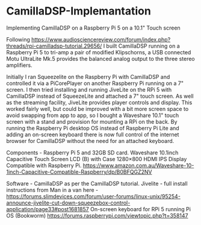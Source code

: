 # CamillaDSP-Implemantation
Implementing CamillaDSP on a Raspberry Pi 5 on a 10.1" Touch screen

Following https://www.audiosciencereview.com/forum/index.php?threads/rpi-camilladsp-tutorial.29656/ I built CamillaDSP running on a Raspberry Pi 5 to tri-amp a pair of modified Klipschorns, a USB connected Motu UltraLite Mk.5 provides the balanced analog output to the three stereo amplifiers.

Initially I ran Squeezelite on the Raspberry Pi with CamillaDSP and controlled it via a  PiCorePlayer on another Raspberry Pi running on a 7" screen. I then tried installing and running JiveLite on the RPi 5 with CamillaDSP instead of SqueezeLite and attached a 7" touch screen. As well as the streaming facility, JiveLite provides player controls and display. This worked fairly well, but could be improved with a bit more screen space to avoid swapping from app to app, so I bought a Waveshare 10.1" touch screen with a stand and provision for mounting a RPi on the back. By running the Raspberry Pi desktop OS instead of Raspberry Pi Lite and adding an on-screen keyboard there is now full control of the internet browser for CamillaDSP without the need for an attached keyboard. 

Components - 
Raspberry Pi 5 and 32GB SD card.
Waveshare 10.1inch Capacitive Touch Screen LCD (B) with Case 1280×800 HDMI IPS Display Compatible with Raspberry Pi.
https://www.amazon.com.au/Waveshare-10-1inch-Capacitive-Compatible-Raspberry/dp/B0BFQGZ2NV

Software -
CamillaDSP as per the CamillaDSP tutorial.
Jivelite - full install instructions from Man in a van here -
https://forums.slimdevices.com/forum/user-forums/linux-unix/95254-announce-jivelite-cut-down-squeezebox-control-application/page33#post1681857
On-screen keyboard for RPi 5 running Pi OS (Bookworm)
https://forums.raspberrypi.com/viewtopic.php?t=358147
